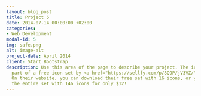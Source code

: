 ```yaml
---
layout: blog_post
title: Project 5
date: 2014-07-14 00:00:00 +02:00
categories:
- Web Development
modal-id: 5
img: safe.png
alt: image-alt
project-date: April 2014
client: Start Bootstrap
description: Use this area of the page to describe your project. The icon above is
  part of a free icon set by <a href="https://sellfy.com/p/8Q9P/jV3VZ/">Flat Icons</a>.
  On their website, you can download their free set with 16 icons, or you can purchase
  the entire set with 146 icons for only $12!
---
```

